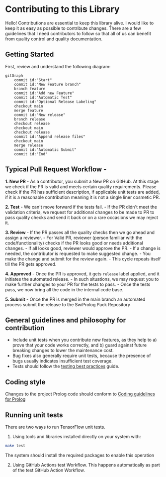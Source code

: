 # Contributing to this Library

Hello! Contributions are essential to keep this library alive. I would like to keep it as easy as possible to contribute
changes. There are a few guidelines that I need contributors to follow so that all of us can benefit from quality control and
quality documentation.

## Getting Started

First, review and understand the following diagram:

```mermaid
gitGraph
	commit id:"Start"
	commit id:"New Feature branch"
	branch feature
	commit id:"Add new Feature"
	commit id:"Automatic Test"
	commit id:"Optional Release Labeling"
	checkout main
	merge feature
	commit id:"New release"
	branch release
	checkout release
	checkout main
	checkout release
	commit id:"Append release files"
	checkout main
	merge release
	commit id:"Automatic Submit"
	commit id:"End"
```

## Typical Pull Request Workflow -

**1. New PR** - As a contributor, you submit a New PR on GitHub. At this stage we check if the PR is valid and meets certain
quality requirements. Please check if the PR has sufficient description, if applicable unit tests are added, if it is a
reasonable contribution meaning it is not a single liner cosmetic PR.

**2. Test** - We can't move forward if the tests fail. - If the PR didn't meet the validation criteria, we request for
additional changes to be made to PR to pass quality checks and send it back or on a rare occasions we may reject it.

**3. Review** - If the PR passes all the quality checks then we go ahead and assign a reviewer.  - For Valid PR, reviewer
(person familiar with the code/functionality) checks if the PR looks good or needs additional changes. - If all looks good,
reviewer would approve the PR. - If a change is needed, the contributor is requested to make suggested change. - You make the
change and submit for the review again. - This cycle repeats itself till the PR gets approved.

**4. Approved** - Once the PR is approved, it gets `release` label applied, and it initiates the automated release.  - In
such situations, we may request you to make further changes to your PR for the tests to pass. - Once the tests pass, we now
bring all the code in the internal code base.

**5. Submit** - Once the PR is merged in the main branch an automated process submit the release to the SwiProlog Pack
Repository

## General guidelines and philosophy for contribution

*   Include unit tests when you contribute new features, as they help to a) prove that your code works correctly, and b)
    guard against future breaking changes to lower the maintenance cost.
*   Bug fixes also generally require unit tests, because the presence of bugs usually indicates insufficient test coverage. 
*  Tests should follow the [testing best practices](https://www.swi-prolog.org/pldoc/man?section=unitbox) guide.

## Coding style

Changes to the project Prolog code should conform to [Coding guidelines for
Prolog](chrome-extension://hmigninkgibhdckiaphhmbgcghochdjc/pdfjs/web/viewer.html?file=https%3A%2F%2Fwww.covingtoninnovations.com%2Fmc%2Fplcoding.pdf)

## Running unit tests

There are two ways to run TensorFlow unit tests.

1.  Using tools and libraries installed directly on your system with:

 ```bash
make test
 ```
The system should install the required packages to enable this operation

2.  Using GitHub Actions test Workflow. This happens automatically as part of the test GitHub Action Workflow. 
